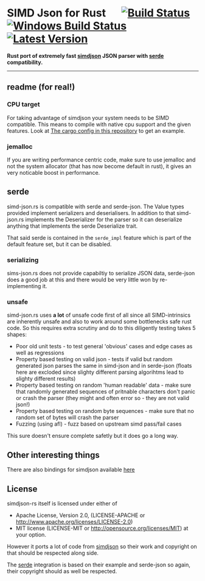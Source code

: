 # SIMD Json for Rust &emsp; [![Build Status]][circleci.com] [![Windows Build Status]][appveyor.com] [![Latest Version]][crates.io]

[Build Status]: https://circleci.com/gh/Licenser/simdjson-rs/tree/master.svg?style=svg
[circleci.com]: https://circleci.com/gh/Licenser/simdjson-rs/tree/master
[Windows Build Status]: https://ci.appveyor.com/api/projects/status/0kf0v6hj5v2gite9?svg=true
[appveyor.com]: https://ci.appveyor.com/project/Licenser/simdjson-rs
[Latest Version]: https://img.shields.io/crates/v/simd-json.svg
[crates.io]: https://crates.io/crates/simd-json

**Rust port of extremely fast [simdjson](https://github.com/lemire/simdjson) JSON parser with [serde](serde.rs) compatibility.**

---

## readme (for real!)

### CPU target

For taking advantage of simdjson your system needs to be SIMD compatible. This means to compile with native cpu support and the given features. Look at [The cargo config in this repository](.cargo/config) to get an example.

### jemalloc

If you are writing performance centric code, make sure to use jemalloc and not the system allocator (that has now become default in rust), it gives an very noticable boost in performance.

## serde

simd-json.rs is compatible with serde and serde-json. The Value types provided implement serializers and deserialisers. In addition to that simd-json.rs implements the Deserializer for the parser so it can deserialize anything that implements the serde Deserialize trait.

That said serde is contained in the `serde_impl` feature which is part of the default feature set, but it can be disabled.

### serializing

sims-json.rs does not provide capabiltiy to serialize JSON data, serde-json does a good job at this and there would be very little won by re-implementing it.

### unsafe

simd-json.rs uses **a lot** of unsafe code first of all since all SIMD-intrinsics are inherently unsafe and also to work around some bottlenecks safe rust code. So this requires extra scrutiny and do to this diligently testing takes 5 shapes:

* Poor old unit tests - to test general 'obvious' cases and edge cases as well as regressions
* Property based testing on valid json - tests if valid but random generated json parses the same in simd-json and in serde-json (floats here are excloded since slighty different parsing algorihtms lead to slighty different results)
* Property based testing on random 'human readable' data - make sure that randomly generated sequences of pritnable characters don't panic or crash the parser (they might and often error so - they are not valid json!)
* Property based testing on random byte sequences - make sure that no random set of bytes will crash the parser
* Fuzzing (using afl) - fuzz based on upstream simd pass/fail cases

This sure doesn't ensure complete safetly but it does go a long way.

## Other interesting things

There are also bindings for simdjson available [here](https://github.com/SunDoge/simdjson-rust)

## License

simdjson-rs itself is licensed under either of

* Apache License, Version 2.0, (LICENSE-APACHE or http://www.apache.org/licenses/LICENSE-2.0)
* MIT license (LICENSE-MIT or http://opensource.org/licenses/MIT)
at your option.

However it ports a lot of code from [simdjson](https://github.com/lemire/simdjson) so their work and copyright on that should be respected along side.

The [serde](serde.rs) integration is based on their example and serde-json so again, their copyright should as well be respected.
